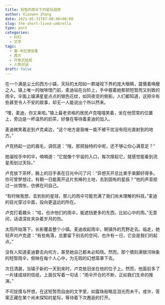 ```yaml
---
title: 短暂的雨伞下的星际遐想
author: Xiaowen Zhang
date: 2021-05-31T07:00:00+08:00
slug: the-short-lived-umbrella
type: post
categories:
  - 科幻
  - 文学
tags:
  - 雷·布拉德伯里
  - 西方
  - 开放式结局
  - 人物对话
draft: false
---
```


在一个满是尘土的西方小镇，天际的太阳如一颗凝视下界的庞大眼睛，震慑着唤醒之人。镇上唯一的咖啡馆门前，麦迪站在台阶上，手中握着她那把短暂而又别致的雨伞。伞面上缀满星星点点的银色花纹，如同夜空的倒影。人们都知道，这把伞有些甚至令人不安的故事，却无一人能说出个所以然来。

“嘿，麦迪，你又来啦。”镇上最老资格的居民卢克嘻嘻笑着，坐在他惯常的位置上，旁边是一杯温热的奶茶，好像在等待着麦迪的加入。

麦迪微笑着走到卢克桌边，“这个地方是我唯一能不被干扰没有阳光直射到的地方。”

卢克扬起一边的眉毛，调侃道：“哦，那把独特的伞呢，还不够让你心满意足？”

她凝视手中的伞，喃喃道：“它就像个宇宙的入口，每次撑起它，就感觉能看到流星雨划过天际。”

卢克放下茶杯，腕上的旧手表在日光中闪了闪：“异想天开总比束手束脚好得多。你可曾梦想过，有朝一日能离开这片贫瘠的土地，去到固有的星辰？”他的声音掠过一丝惆怅，仿佛在问自己。

“有时候我想，去到别的星球，那儿的雨伞可能充满了我们尚未理解的科技。”麦迪的目光穿过伞面，投向更遥远的所在。

卢克打着趣头：“哈，也许他们的雨伞，能遮挡更多的东西，比如心中的雨。”无意间，话语深处夹杂着岁月的伤。

太阳开始落下，长影覆盖整个小镇。麦迪收起雨伞，朝镇外的荒野走去。临走，她轻声对卢克道：“有些角落，总要留下别去的空间，也许有一日，它会是我们的起点。”

没有人知道麦迪要去向何方，甚至她自己都未必知晓。然而，那个镌刻满银河映象的短暂雨伞，倒映在每个人心中，为无瑕的幻想笼罩下去。

次日清晨，当镇子新的一天到来时，卢克依旧坐在他的位子上。然而，他面前多了一片揉成球的信纸，上面仅写着一句话：“雨伞开合的不断，正如我们生命的推演。”

不可捉摸与怀想，在这短暂而自由的文字里，如露珠般略显泪光而未干。或许，答案正藏在某个尚未探知的星际，等待着下次邂逅的打开。